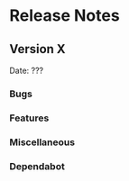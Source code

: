 # Release Notes

## Version X

Date: ???

### Bugs

### Features

### Miscellaneous

### Dependabot


